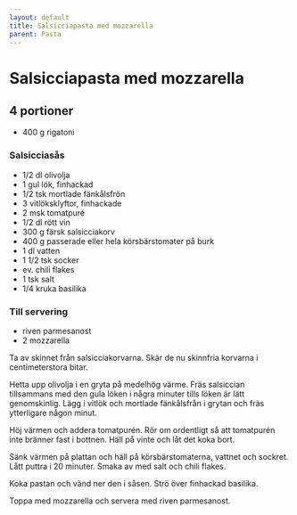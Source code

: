 ```yaml
---
layout: default
title: Salsicciapasta med mozzarella
parent: Pasta
---
```

# Salsicciapasta med mozzarella

## 4 portioner


- 400 g rigatoni

### Salsicciasås
- 1/2 dl olivolja
- 1 gul lök, finhackad
- 1/2 tsk mortlade fänkålsfrön
- 3 vitlöksklyftor, finhackade
- 2 msk tomatpuré
- 1/2 dl rött vin
- 300 g färsk salsicciakorv
- 400 g passerade eller hela körsbärstomater på burk
- 1 dl vatten
- 1 1/2 tsk socker
- ev. chili flakes
- 1 tsk salt
- 1/4 kruka basilika

### Till servering

- riven parmesanost
- 2 mozzarella


Ta av skinnet från salsicciakorvarna. Skär de nu skinnfria korvarna i centimeterstora
bitar.

Hetta upp olivolja i en gryta på medelhög värme. Fräs salsiccian tillsammans med den gula
löken i några minuter tills löken är lätt genomskinlig. Lägg i vitlök och mortlade
fänkålsfrån i grytan och fräs ytterligare någon minut.

Höj värmen och addera tomatpurén. Rör om ordentligt så att tomatpurén inte bränner fast i
bottnen. Häll på vinte och låt det koka bort.

Sänk värmen på plattan och häll på körsbärstomaterna, vattnet och sockret. Lått puttra i
20 minuter. Smaka av med salt och chili flakes.

Koka pastan och vänd ner den i såsen. Strö över finhackad basilika.

Toppa med mozzarella och servera med riven parmesanost.